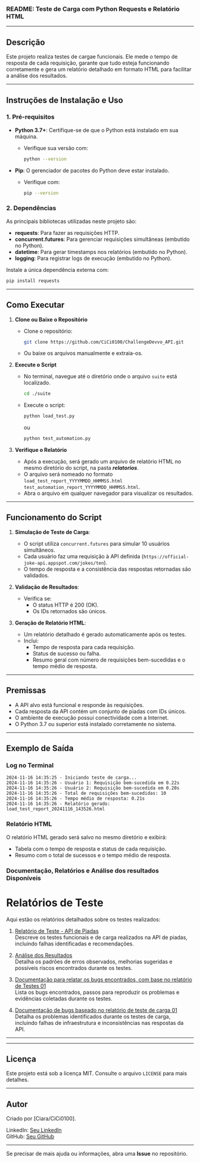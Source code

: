 ### README: Teste de Carga com Python Requests e Relatório HTML

---

## **Descrição**

Este projeto realiza testes de cargae funcionais. Ele mede o tempo de resposta de cada requisição, garante que tudo esteja funcionando corretamente e gera um relatório detalhado em formato HTML para facilitar a análise dos resultados.

---

## **Instruções de Instalação e Uso**

### **1. Pré-requisitos**

- **Python 3.7+**: Certifique-se de que o Python está instalado em sua máquina.
  - Verifique sua versão com:
    ```bash
    python --version
    ```

- **Pip**: O gerenciador de pacotes do Python deve estar instalado.
  - Verifique com:
    ```bash
    pip --version
    ```

### **2. Dependências**

As principais bibliotecas utilizadas neste projeto são:

- **requests**: Para fazer as requisições HTTP.
- **concurrent.futures**: Para gerenciar requisições simultâneas (embutido no Python).
- **datetime**: Para gerar timestamps nos relatórios (embutido no Python).
- **logging**: Para registrar logs de execução (embutido no Python).

Instale a única dependência externa com:
```bash
pip install requests
```

---

## **Como Executar**

1. **Clone ou Baixe o Repositório**
   - Clone o repositório:
     ```bash
     git clone https://github.com/CiCi0100/ChallengeDevvo_API.git
     ```
   - Ou baixe os arquivos manualmente e extraia-os.

2. **Execute o Script**
   - No terminal, navegue até o diretório onde o arquivo `suite` está localizado.
     ```bash
     cd ./suite
     ```
   - Execute o script:
     ```bash
     python load_test.py
     ```
     ou
     ```bash
     python test_automation.py
     ```

3. **Verifique o Relatório**
   - Após a execução, será gerado um arquivo de relatório HTML no mesmo diretório do script, na pasta ***relatorios***.
   - O arquivo será nomeado no formato `load_test_report_YYYYMMDD_HHMMSS.html`
`test_automation_report_YYYYMMDD_HHMMSS.html`.
   - Abra o arquivo em qualquer navegador para visualizar os resultados.

---

## **Funcionamento do Script**

1. **Simulação de Teste de Carga**:
   - O script utiliza `concurrent.futures` para simular 10 usuários simultâneos.
   - Cada usuário faz uma requisição à API definida (`https://official-joke-api.appspot.com/jokes/ten`).
   - O tempo de resposta e a consistência das respostas retornadas são validados.

2. **Validação de Resultados**:
   - Verifica se:
     - O status HTTP é 200 (OK).
     - Os IDs retornados são únicos.

3. **Geração de Relatório HTML**:
   - Um relatório detalhado é gerado automaticamente após os testes.
   - Inclui:
     - Tempo de resposta para cada requisição.
     - Status de sucesso ou falha.
     - Resumo geral com número de requisições bem-sucedidas e o tempo médio de resposta.

---

## **Premissas**

- A API alvo está funcional e responde às requisições.
- Cada resposta da API contém um conjunto de piadas com IDs únicos.
- O ambiente de execução possui conectividade com a Internet.
- O Python 3.7 ou superior está instalado corretamente no sistema.

---

## **Exemplo de Saída**

### **Log no Terminal**
```plaintext
2024-11-16 14:35:25 - Iniciando teste de carga...
2024-11-16 14:35:26 - Usuário 1: Requisição bem-sucedida em 0.22s
2024-11-16 14:35:26 - Usuário 2: Requisição bem-sucedida em 0.20s
2024-11-16 14:35:26 - Total de requisições bem-sucedidas: 10
2024-11-16 14:35:26 - Tempo médio de resposta: 0.21s
2024-11-16 14:35:26 - Relatório gerado: load_test_report_20241116_143526.html
```

### **Relatório HTML**
O relatório HTML gerado será salvo no mesmo diretório e exibirá:
- Tabela com o tempo de resposta e status de cada requisição.
- Resumo com o total de sucessos e o tempo médio de resposta.

### **Documentação, Relatórios e Análise dos resultados Disponíveis**

# Relatórios de Teste

Aqui estão os relatórios detalhados sobre os testes realizados:

1. [Relatório de Teste - API de Piadas](./docs/Relatório%20de%20Teste%20-%20API%20de%20Piadas.pdf)  
   Descreve os testes funcionais e de carga realizados na API de piadas, incluindo falhas identificadas e recomendações.

2. [Análise dos Resultados](./docs/Análise%20dos%20Resultados.pdf)  
   Detalha os padrões de erros observados, melhorias sugeridas e possíveis riscos encontrados durante os testes.

3. [Documentação para relatar os bugs encontrados, com base no relatório de Testes 01](./docs/Documentação%20para%20relatar%20os%20bugs%20encontrados,%20com%20base%20no%20relatório%20de%20Testes%2001.pdf)  
   Lista os bugs encontrados, passos para reproduzir os problemas e evidências coletadas durante os testes.

4. [Documentação de bugs baseado no relatório de teste de carga 01](./docs/Documentação%20de%20bugs%20baseado%20no%20relatório%20de%20teste%20de%20carga%2001.pdf)  
   Detalha os problemas identificados durante os testes de carga, incluindo falhas de infraestrutura e inconsistências nas respostas da API.
---

---

## **Licença**

Este projeto está sob a licença MIT. Consulte o arquivo `LICENSE` para mais detalhes.

---

## **Autor**

Criado por [Ciara/CiCi0100].  

LinkedIn: [Seu LinkedIn](https://www.linkedin.com/in/ciaradepaulanascimento0206/)  
GitHub: [Seu GitHub](https://github.com/CiCi0100)  

--- 

Se precisar de mais ajuda ou informações, abra uma **Issue** no repositório.
